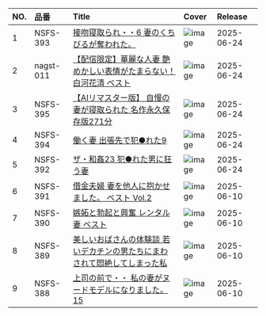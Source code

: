 |NO.|品番|Title|Cover|Release|
|:---|:---|:---|:---|:---|
1|NSFS-393|[接吻寝取られ・・6 妻のくちびるが奪われた。](https://www.avmoive.top/index.php/archives/51291/)|![image](https://www.nagae-style.com/wp/wp-content/uploads/2025/05/NSFS-393.jpg)|2025-06-24
2|nagst-011|[【配信限定】華麗な人妻 艶めかしい表情がたまらない！白河花清 ベスト](https://www.avmoive.top/index.php/archives/50474/)|![image](https://www.nagae-style.com/wp/wp-content/uploads/2025/05/nagst00011_4.jpg)|2025-06-24
3|NSFS-395|[【AIリマスター版】 自慢の妻が寝取られた 名作永久保存版271分](https://www.avmoive.top/index.php/archives/50473/)|![image](https://www.nagae-style.com/wp/wp-content/uploads/2025/05/NSFS-395.jpg)|2025-06-24
4|NSFS-394|[働く妻 出張先で犯●れた9](https://www.avmoive.top/index.php/archives/50470/)|![image](https://www.nagae-style.com/wp/wp-content/uploads/2025/05/NSFS-394.jpg)|2025-06-24
5|NSFS-392|[ザ・和姦23 犯●れた男に狂う妻](https://www.avmoive.top/index.php/archives/50468/)|![image](https://www.nagae-style.com/wp/wp-content/uploads/2025/05/NSFS-392.jpg)|2025-06-24
6|NSFS-391|[借金夫婦 妻を他人に抱かせました。 ベスト Vol.2](https://www.avmoive.top/index.php/archives/50472/)|![image](https://www.nagae-style.com/wp/wp-content/uploads/2025/05/NSFS-391.jpg)|2025-06-10
7|NSFS-390|[嫉妬と勃起と興奮 レンタル妻 ベスト](https://www.avmoive.top/index.php/archives/50471/)|![image](https://www.nagae-style.com/wp/wp-content/uploads/2025/05/NSFS-390.jpg)|2025-06-10
8|NSFS-389|[美しいおばさんの体験談 若いデカチンの男たちにまわされて悶絶してしまった私](https://www.avmoive.top/index.php/archives/50467/)|![image](https://www.nagae-style.com/wp/wp-content/uploads/2025/05/NSFS-389.jpg)|2025-06-10
9|NSFS-388|[上司の前で・・ 私の妻がヌードモデルになりました。15](https://www.avmoive.top/index.php/archives/50466/)|![image](https://www.nagae-style.com/wp/wp-content/uploads/2025/05/NSFS-388.jpg)|2025-06-10